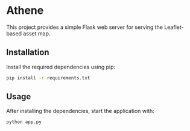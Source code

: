 # Athene

This project provides a simple Flask web server for serving the Leaflet-based asset map.

## Installation

Install the required dependencies using pip:

```bash
pip install -r requirements.txt
```

## Usage

After installing the dependencies, start the application with:

```bash
python app.py
```
